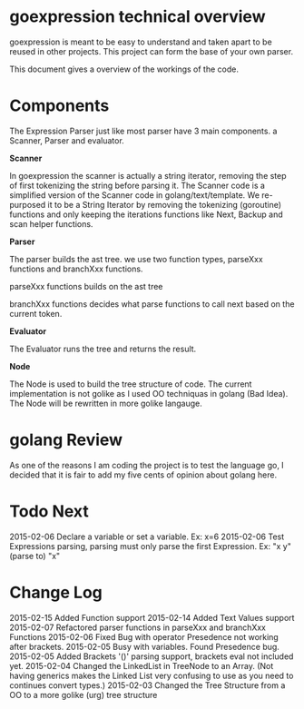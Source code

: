 # goexpression technical overview

goexpression is meant to be easy to understand and taken apart to be reused in other
projects. This project can form the base of your own parser.

This document gives a overview of the workings of the code.

# Components

The Expression Parser just like most parser have 3 main components. a Scanner, Parser and
evaluator.

**Scanner**

In goexpression the scanner is actually a string iterator, removing the step
of first tokenizing the string before parsing it. The Scanner code is a simplified version of the Scanner code in golang/text/template. We re-purposed it to be a String Iterator by removing the tokenizing (goroutine) functions and only keeping the iterations functions like Next, Backup and scan helper functions.

**Parser**

The parser builds the ast tree. we use two function types, parseXxx functions and branchXxx functions.

parseXxx functions builds on the ast tree

branchXxx functions decides what parse functions to call next based on the current token.

**Evaluator**

The Evaluator runs the tree and returns the result.

**Node**

The Node is used to build the tree structure of code. The current implementation is not golike as I used OO techniquas in golang (Bad Idea). The Node will be rewritten in more golike langauge.

# golang Review

As one of the reasons I am coding the project is to test the language go, I decided that it is fair to add my five cents of opinion about golang here.

# Todo Next
2015-02-06 Declare a variable or set a variable. Ex: x=6
2015-02-06 Test Expressions parsing, parsing must only parse the first Expression. Ex: "x y" (parse to) "x"


# Change Log
2015-02-15 Added Function support
2015-02-14 Added Text Values support
2015-02-07 Refactored parser functions in parseXxx and branchXxx Functions
2015-02-06 Fixed Bug with operator Presedence not working after brackets.
2015-02-05 Busy with variables. Found Presedence bug.
2015-02-05 Added Brackets '()' parsing support, brackets eval not included yet.
2015-02-04 Changed the LinkedList in TreeNode to an Array. (Not having generics makes the Linked List very confusing to use as you need to continues convert types.)
2015-02-03 Changed the Tree Structure from a OO to a more golike (urg) tree structure





